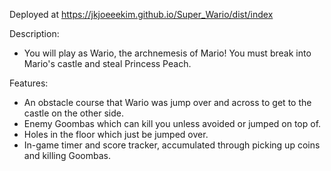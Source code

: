 Deployed at https://jkjoeeekim.github.io/Super_Wario/dist/index

Description:
- You will play as Wario, the archnemesis of Mario! You must break into Mario's castle and steal Princess Peach.

Features:
- An obstacle course that Wario was jump over and across to get to the castle on the other side.
- Enemy Goombas which can kill you unless avoided or jumped on top of.
- Holes in the floor which just be jumped over.
- In-game timer and score tracker, accumulated through picking up coins and killing Goombas.